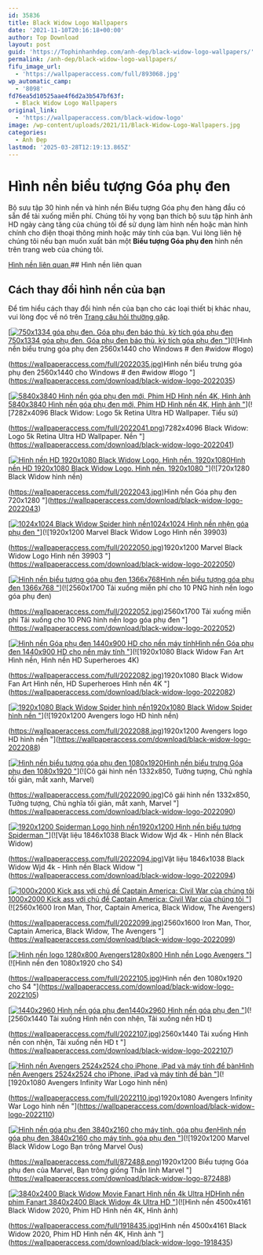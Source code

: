 ```yaml
---
id: 35836
title: Black Widow Logo Wallpapers
date: '2021-11-10T20:16:18+00:00'
author: Top Download
layout: post
guid: 'https://Tophinhanhdep.com/anh-dep/black-widow-logo-wallpapers/'
permalink: /anh-dep/black-widow-logo-wallpapers/
fifu_image_url:
  - 'https://wallpaperaccess.com/full/893068.jpg'
wp_automatic_camp:
  - '8098'
fd76ea5d10525aae4f6d2a3b547bf63f:
  - Black Widow Logo Wallpapers
original_link:
  - 'https://wallpaperaccess.com/black-widow-logo'
image: /wp-content/uploads/2021/11/Black-Widow-Logo-Wallpapers.jpg
categories:
  - Ảnh Đẹp
lastmod: '2025-03-28T12:19:13.865Z'
---
```

# Hình nền biểu tượng Góa phụ đen

Bộ sưu tập 30 hình nền và hình nền Biểu tượng Góa phụ đen hàng đầu có sẵn để tải xuống miễn phí. Chúng tôi hy vọng bạn thích bộ sưu tập hình ảnh HD ngày càng tăng của chúng tôi để sử dụng làm hình nền hoặc màn hình chính cho điện thoại thông minh hoặc máy tính của bạn. Vui lòng liên hệ chúng tôi nếu bạn muốn xuất bản một **Biểu tượng Góa phụ đen** hình nền trên trang web của chúng tôi.

[Hình nền liên quan ](#related) ## Hình nền liên quan

## Cách thay đổi hình nền của bạn

Để tìm hiểu cách thay đổi hình nền của bạn cho các loại thiết bị khác nhau, vui lòng đọc về nó trên [Trang câu hỏi thường gặp](https://tophinhanhdep.com/faq/).

  
[[![750x1334 góa phụ đen.  Góa phụ đen báo thù, kỳ tích góa phụ đen](https://wallpaperaccess.com/full/893068.jpg)750x1334 góa phụ đen. Góa phụ đen báo thù, kỳ tích góa phụ đen "](https://wallpaperaccess.com/download/black-widow-logo-893068)](![Hình nền biểu trưng góa phụ đen 2560x1440 cho Windows # đen #widow #logo)

(https://wallpaperaccess.com/full/2022035.jpg)Hình nền biểu trưng góa phụ đen 2560x1440 cho Windows # đen #widow #logo "](https://wallpaperaccess.com/download/black-widow-logo-2022035)

[[![5840x3840 Hình nền góa phụ đen mới, Phim HD Hình nền 4K, Hình ảnh](https://wallpaperaccess.com/full/2022037.jpg)5840x3840 Hình nền góa phụ đen mới, Phim HD Hình nền 4K, Hình ảnh "](https://wallpaperaccess.com/download/black-widow-logo-2022037)](![7282x4096 Black Widow: Logo 5k Retina Ultra HD Wallpaper.  Tiểu sử)

(https://wallpaperaccess.com/full/2022041.png)7282x4096 Black Widow: Logo 5k Retina Ultra HD Wallpaper. Nền "](https://wallpaperaccess.com/download/black-widow-logo-2022041)

[[![Hình nền HD 1920x1080 Black Widow Logo.  Hình nền.  1920x1080](https://wallpaperaccess.com/full/2022042.jpg)Hình nền HD 1920x1080 Black Widow Logo. Hình nền. 1920x1080 "](https://wallpaperaccess.com/download/black-widow-logo-2022042)](![720x1280 Black Widow hình nền)

(https://wallpaperaccess.com/full/2022043.jpg)Hình nền Góa phụ đen 720x1280 "](https://wallpaperaccess.com/download/black-widow-logo-2022043)

[[![1024x1024 Black Widow Spider hình nền](https://wallpaperaccess.com/full/2022044.jpg)1024x1024 Hình nền nhện góa phụ đen "](https://wallpaperaccess.com/download/black-widow-logo-2022044)](![1920x1200 Marvel Black Widow Logo Hình nền 39903)

(https://wallpaperaccess.com/full/2022050.jpg)1920x1200 Marvel Black Widow Logo Hình nền 39903 "](https://wallpaperaccess.com/download/black-widow-logo-2022050)

[[![Hình nền biểu tượng góa phụ đen 1366x768](https://wallpaperaccess.com/full/2022051.png)Hình nền biểu tượng góa phụ đen 1366x768 "](https://wallpaperaccess.com/download/black-widow-logo-2022051)](![2560x1700 Tải xuống miễn phí cho 10 PNG hình nền logo góa phụ đen)

(https://wallpaperaccess.com/full/2022052.jpg)2560x1700 Tải xuống miễn phí Tải xuống cho 10 PNG hình nền logo góa phụ đen "](https://wallpaperaccess.com/download/black-widow-logo-2022052)

[[![Hình nền Góa phụ đen 1440x900 HD cho nền máy tính](https://wallpaperaccess.com/full/2022069.jpg)Hình nền Góa phụ đen 1440x900 HD cho nền máy tính "](https://wallpaperaccess.com/download/black-widow-logo-2022069)](![1920x1080 Black Widow Fan Art Hình nền, Hình nền HD Superheroes 4K)

(https://wallpaperaccess.com/full/2022082.jpg)1920x1080 Black Widow Fan Art Hình nền, HD Superheroes Hình nền 4K "](https://wallpaperaccess.com/download/black-widow-logo-2022082)

[[![1920x1080 Black Widow Spider hình nền](https://wallpaperaccess.com/full/2022086.jpg)1920x1080 Black Widow Spider hình nền "](https://wallpaperaccess.com/download/black-widow-logo-2022086)](![1920x1200 Avengers logo HD hình nền)

(https://wallpaperaccess.com/full/2022088.jpg)1920x1200 Avengers logo HD hình nền "](https://wallpaperaccess.com/download/black-widow-logo-2022088)

[[![Hình nền biểu tượng góa phụ đen 1080x1920](https://wallpaperaccess.com/full/2022089.png)Hình nền biểu trưng Góa phụ đen 1080x1920 "](https://wallpaperaccess.com/download/black-widow-logo-2022089)](![Cô gái hình nền 1332x850, Tưởng tượng, Chủ nghĩa tối giản, mắt xanh, Marvel)

(https://wallpaperaccess.com/full/2022090.jpg)Cô gái hình nền 1332x850, Tưởng tượng, Chủ nghĩa tối giản, mắt xanh, Marvel "](https://wallpaperaccess.com/download/black-widow-logo-2022090)

[[![1920x1200 Spiderman Logo hình nền](https://wallpaperaccess.com/full/406173.jpg)1920x1200 Hình nền biểu tượng Spiderman "](https://wallpaperaccess.com/download/black-widow-logo-406173)](![Vật liệu 1846x1038 Black Widow Wjd 4k - Hình nền Black Widow)

(https://wallpaperaccess.com/full/2022094.jpg)Vật liệu 1846x1038 Black Widow Wjd 4k - Hình nền Black Widow "](https://wallpaperaccess.com/download/black-widow-logo-2022094)

[[![1000x2000 Kick ass với chủ đề Captain America: Civil War của chúng tôi](https://wallpaperaccess.com/full/2022096.jpg)1000x2000 Kick ass với chủ đề Captain America: Civil War của chúng tôi "](https://wallpaperaccess.com/download/black-widow-logo-2022096)](![2560x1600 Iron Man, Thor, Captain America, Black Widow, The Avengers)

(https://wallpaperaccess.com/full/2022099.jpg)2560x1600 Iron Man, Thor, Captain America, Black Widow, The Avengers "](https://wallpaperaccess.com/download/black-widow-logo-2022099)

[[![Hình nền logo 1280x800 Avengers](https://wallpaperaccess.com/full/1680556.jpg)1280x800 Hình nền Logo Avengers "](https://wallpaperaccess.com/download/black-widow-logo-1680556)](![Hình nền đen 1080x1920 cho S4)

(https://wallpaperaccess.com/full/2022105.jpg)Hình nền đen 1080x1920 cho S4 "](https://wallpaperaccess.com/download/black-widow-logo-2022105)

[[![1440x2960 ​​Hình nền góa phụ đen](https://wallpaperaccess.com/full/2022106.jpg)1440x2960 ​​Hình nền góa phụ đen "](https://wallpaperaccess.com/download/black-widow-logo-2022106)](![2560x1440 Tải xuống Hình nền con nhện, Tải xuống nền HD t)

(https://wallpaperaccess.com/full/2022107.jpg)2560x1440 Tải xuống Hình nền con nhện, Tải xuống nền HD t "](https://wallpaperaccess.com/download/black-widow-logo-2022107)

[[![Hình nền Avengers 2524x2524 cho iPhone, iPad và máy tính để bàn](https://wallpaperaccess.com/full/858277.jpg)Hình nền Avengers 2524x2524 cho iPhone, iPad và máy tính để bàn "](https://wallpaperaccess.com/download/black-widow-logo-858277)](![1920x1080 Avengers Infinity War Logo hình nền)

(https://wallpaperaccess.com/full/2022110.jpg)1920x1080 Avengers Infinity War Logo hình nền "](https://wallpaperaccess.com/download/black-widow-logo-2022110)

[[![Hình nền góa phụ đen 3840x2160 cho máy tính.  góa phụ đen](https://wallpaperaccess.com/full/2022112.jpg)Hình nền góa phụ đen 3840x2160 cho máy tính. góa phụ đen "](https://wallpaperaccess.com/download/black-widow-logo-2022112)](![1920x1200 Marvel Black Widow Logo Bạn trông Marvel Ous)

(https://wallpaperaccess.com/full/872488.png)1920x1200 Biểu tượng Góa phụ đen của Marvel, Bạn trông giống Thần linh Marvel "](https://wallpaperaccess.com/download/black-widow-logo-872488)

[[![3840x2400 Black Widow Movie Fanart Hình nền 4k Ultra HD](https://wallpaperaccess.com/full/2022123.jpg)Hình nền phim Fanart 3840x2400 Black Widow 4k Ultra HD "](https://wallpaperaccess.com/download/black-widow-logo-2022123)](![Hình nền 4500x4161 Black Widow 2020, Phim HD Hình nền 4K, Hình ảnh)

(https://wallpaperaccess.com/full/1918435.jpg)Hình nền 4500x4161 Black Widow 2020, Phim HD Hình nền 4K, Hình ảnh "](https://wallpaperaccess.com/download/black-widow-logo-1918435)
